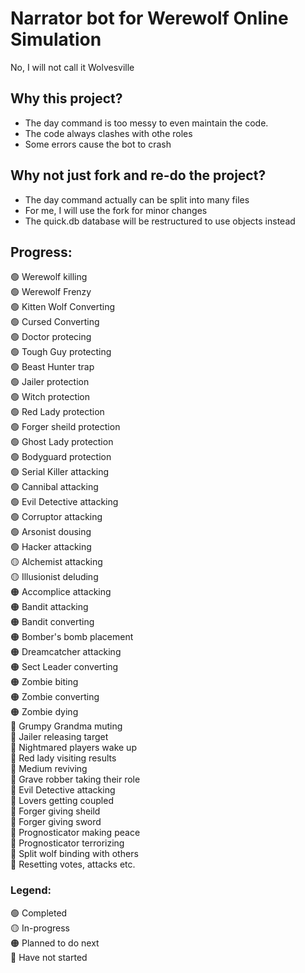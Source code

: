 # Narrator bot for Werewolf Online Simulation
No, I will not call it Wolvesville

## Why this project?
- The day command is too messy to even maintain the code. 
- The code always clashes with othe roles
- Some errors cause the bot to crash

## Why not just fork and re-do the project?
- The day command actually can be split into many files
- For me, I will use the fork for minor changes
- The quick.db database will be restructured to use objects instead

## Progress:
🟢 Werewolf killing               <br>
🟢 Werewolf Frenzy                <br>
🟢 Kitten Wolf Converting         <br>
🟢 Cursed Converting              <br>
🟢 Doctor protecing               <br>
🟢 Tough Guy protecting           <br>
🟢 Beast Hunter trap              <br>
🟢 Jailer protection              <br>
🟢 Witch protection               <br>
🟢 Red Lady protection            <br>
🟢 Forger sheild protection       <br>
🟢 Ghost Lady protection          <br>
🟢 Bodyguard protection           <br>
🟢 Serial Killer attacking        <br>
🟢 Cannibal attacking             <br>
🟢 Evil Detective attacking       <br>
🟢 Corruptor attacking            <br>
🟢 Arsonist dousing               <br>
🟢 Hacker attacking               <br>
🟡 Alchemist attacking            <br>
🟡 Illusionist deluding           <br>
🟠 Accomplice attacking           <br>
🟠 Bandit attacking               <br>
🟠 Bandit converting              <br>
🟠 Bomber's bomb placement        <br>
🟠 Dreamcatcher attacking         <br>
🟠 Sect Leader converting         <br>
🟠 Zombie biting                  <br>
🟠 Zombie converting              <br>
🟠 Zombie dying                   <br>
🔴 Grumpy Grandma muting          <br>
🔴 Jailer releasing target        <br>
🔴 Nightmared players wake up     <br>
🔴 Red lady visiting results      <br>
🔴 Medium reviving                <br>
🔴 Grave robber taking their role <br>
🔴 Evil Detective attacking       <br>
🔴 Lovers getting coupled         <br>
🔴 Forger giving sheild           <br>
🔴 Forger giving sword            <br>
🔴 Prognosticator making peace    <br>
🔴 Prognosticator terrorizing     <br>
🔴 Split wolf binding with others <br>
🔴 Resetting votes, attacks etc.  <br>



### Legend:
🟢 Completed                      <br>
🟡 In-progress                    <br>
🟠 Planned to do next             <br>
🔴 Have not started               <br>

